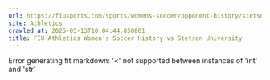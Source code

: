 ```yaml
---
url: https://fiusports.com/sports/womens-soccer/opponent-history/stetson-university/15
site: Athletics
crawled_at: 2025-05-13T10:04:44.850801
title: FIU Athletics Women's Soccer History vs Stetson University
---
```


Error generating fit markdown: '<' not supported between instances of 'int' and 'str'